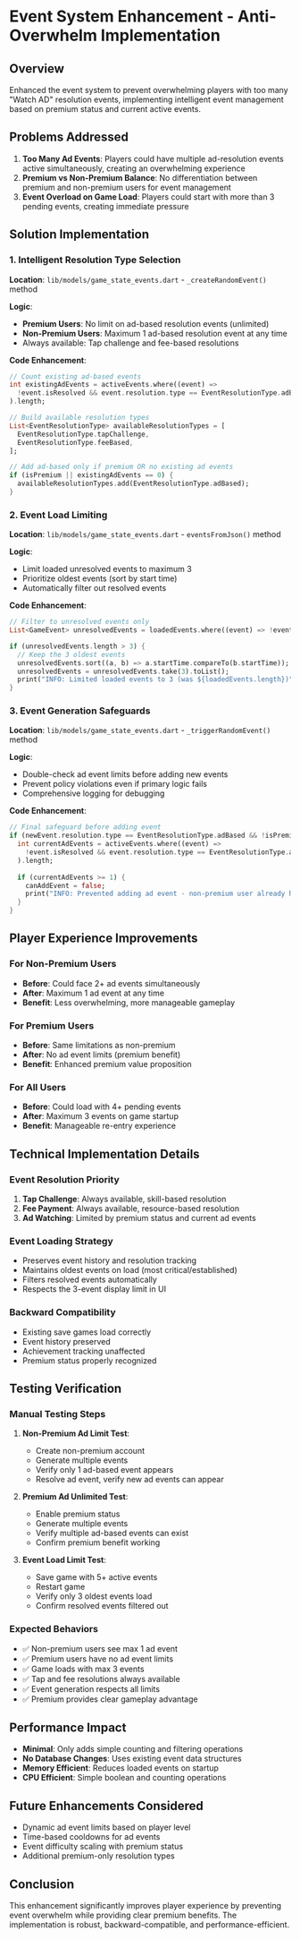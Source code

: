 # Event System Enhancement - Anti-Overwhelm Implementation

## Overview
Enhanced the event system to prevent overwhelming players with too many "Watch AD" resolution events, implementing intelligent event management based on premium status and current active events.

## Problems Addressed

1. **Too Many Ad Events**: Players could have multiple ad-resolution events active simultaneously, creating an overwhelming experience
2. **Premium vs Non-Premium Balance**: No differentiation between premium and non-premium users for event management
3. **Event Overload on Game Load**: Players could start with more than 3 pending events, creating immediate pressure

## Solution Implementation

### 1. Intelligent Resolution Type Selection

**Location**: `lib/models/game_state_events.dart` - `_createRandomEvent()` method

**Logic**:
- **Premium Users**: No limit on ad-based resolution events (unlimited)
- **Non-Premium Users**: Maximum 1 ad-based resolution event at any time
- Always available: Tap challenge and fee-based resolutions

**Code Enhancement**:
```dart
// Count existing ad-based events
int existingAdEvents = activeEvents.where((event) => 
  !event.isResolved && event.resolution.type == EventResolutionType.adBased
).length;

// Build available resolution types
List<EventResolutionType> availableResolutionTypes = [
  EventResolutionType.tapChallenge,
  EventResolutionType.feeBased,
];

// Add ad-based only if premium OR no existing ad events
if (isPremium || existingAdEvents == 0) {
  availableResolutionTypes.add(EventResolutionType.adBased);
}
```

### 2. Event Load Limiting

**Location**: `lib/models/game_state_events.dart` - `eventsFromJson()` method

**Logic**:
- Limit loaded unresolved events to maximum 3
- Prioritize oldest events (sort by start time)
- Automatically filter out resolved events

**Code Enhancement**:
```dart
// Filter to unresolved events only
List<GameEvent> unresolvedEvents = loadedEvents.where((event) => !event.isResolved).toList();

if (unresolvedEvents.length > 3) {
  // Keep the 3 oldest events
  unresolvedEvents.sort((a, b) => a.startTime.compareTo(b.startTime));
  unresolvedEvents = unresolvedEvents.take(3).toList();
  print("INFO: Limited loaded events to 3 (was ${loadedEvents.length})");
}
```

### 3. Event Generation Safeguards

**Location**: `lib/models/game_state_events.dart` - `_triggerRandomEvent()` method

**Logic**:
- Double-check ad event limits before adding new events
- Prevent policy violations even if primary logic fails
- Comprehensive logging for debugging

**Code Enhancement**:
```dart
// Final safeguard before adding event
if (newEvent.resolution.type == EventResolutionType.adBased && !isPremium) {
  int currentAdEvents = activeEvents.where((event) => 
    !event.isResolved && event.resolution.type == EventResolutionType.adBased
  ).length;
  
  if (currentAdEvents >= 1) {
    canAddEvent = false;
    print("INFO: Prevented adding ad event - non-premium user already has ${currentAdEvents} ad events");
  }
}
```

## Player Experience Improvements

### For Non-Premium Users
- **Before**: Could face 2+ ad events simultaneously
- **After**: Maximum 1 ad event at any time
- **Benefit**: Less overwhelming, more manageable gameplay

### For Premium Users  
- **Before**: Same limitations as non-premium
- **After**: No ad event limits (premium benefit)
- **Benefit**: Enhanced premium value proposition

### For All Users
- **Before**: Could load with 4+ pending events
- **After**: Maximum 3 events on game startup
- **Benefit**: Manageable re-entry experience

## Technical Implementation Details

### Event Resolution Priority
1. **Tap Challenge**: Always available, skill-based resolution
2. **Fee Payment**: Always available, resource-based resolution  
3. **Ad Watching**: Limited by premium status and current ad events

### Event Loading Strategy
- Preserves event history and resolution tracking
- Maintains oldest events on load (most critical/established)
- Filters resolved events automatically
- Respects the 3-event display limit in UI

### Backward Compatibility
- Existing save games load correctly
- Event history preserved
- Achievement tracking unaffected
- Premium status properly recognized

## Testing Verification

### Manual Testing Steps
1. **Non-Premium Ad Limit Test**:
   - Create non-premium account
   - Generate multiple events
   - Verify only 1 ad-based event appears
   - Resolve ad event, verify new ad events can appear

2. **Premium Ad Unlimited Test**:
   - Enable premium status
   - Generate multiple events  
   - Verify multiple ad-based events can exist
   - Confirm premium benefit working

3. **Event Load Limit Test**:
   - Save game with 5+ active events
   - Restart game
   - Verify only 3 oldest events load
   - Confirm resolved events filtered out

### Expected Behaviors
- ✅ Non-premium users see max 1 ad event
- ✅ Premium users have no ad event limits
- ✅ Game loads with max 3 events
- ✅ Tap and fee resolutions always available
- ✅ Event generation respects all limits
- ✅ Premium provides clear gameplay advantage

## Performance Impact
- **Minimal**: Only adds simple counting and filtering operations
- **No Database Changes**: Uses existing event data structures
- **Memory Efficient**: Reduces loaded events on startup
- **CPU Efficient**: Simple boolean and counting operations

## Future Enhancements Considered
- Dynamic ad event limits based on player level
- Time-based cooldowns for ad events
- Event difficulty scaling with premium status
- Additional premium-only resolution types

## Conclusion
This enhancement significantly improves player experience by preventing event overwhelm while providing clear premium benefits. The implementation is robust, backward-compatible, and performance-efficient. 